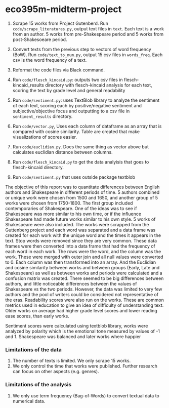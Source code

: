 # eco395m-midterm-project


1. Scrape 15 works from Project Gutenberd. Run `code/scrape_literatures.py`, output text files in `text`. Each text is a work from an author. 5 works from pre-Shakespeare period and 5 works from post-Shakesoeare period.

2. Convert texts from the previous step to vectors of word frequency (BoW). Run `code/text_to_num.py`, output 15 csv files in `words_freq`. Each csv is the word frequency of a text.  

3. Reformat the code files via Black command.
4. Run `code/flesch_kincaid.py`: outputs two csv files in flesch-kincaid_results directory with flesch-kincaid analysis for each text, scoring the text by grade level and general readability
5. Run `code/sentiment.py`: uses TextBlob library to analyze the sentiment of each text, scoring each by positive/negative sentiment and subjective/objective focus and outputting to a csv file in `sentiment_results` directory.

4. Run `code/vector.py`, Uses each column of dataframe as an array that is compared with cosine similarity. Table are created that make visualizations of scores easier.

5. Run `code/euclidian.py`. Does the same thing as vector above but calculates euclidian distance between columns. 

6. Run `code/flesch_kincaid.py` to get the data analyisis that goes to flesch-kincaid  directory. 

7. Run `code/sentiment.py` that uses outside package textblob

  The objective of this report was to quantitate differences between English authors and Shakespeare  in different periods of time. 5 authors combined or unique work were chosen from 1500 and 1650, and another group of 5 works were chosen from 1750-1800. The first group included contemporaries of Shakespeare. One of the ideas was to see if Shakespeare was more similar to his own time, or if the influence Shakespeare had made future works similar to his own style. 5 works of Shakespeare were also included. 
	The works were scrapped from the Guttenberg project and each word was separated and a data frame was created for each work with the unique word and the times it appears in the text. Stop words were removed since they are very common. 
	These data frames were then converted into a data frame that had the frequency of each word in each work. The rows were the word, and the column was the work. These were merged with outer join and all null values were converted to 0. Each column was then transformed into an array. And the Euclidian and cosine similarity between works and between groups (Early, Late and Shakespeare) as well as between works and periods were calculated and a confusion matrix was created. 
	There seemed to be big differences between authors, and little noticeable differences between the values of Shakespeare vs the two periods. However, the data was limited to very few authors and the pool of writers could be considered not representative of the eras. 
Readability scores were also run on the works. These are common metrics used in education to give an idea of difficulty of understanding text. Older works on average had higher grade level scores and lower reading ease scores, than early works. 

Sentiment scores were calculated using textblob library, works were analyzed by polarity which is the emotional tone measured by values of -1 and 1. Shakespeare was balanced and later works where happier 
	
### Limitations of the data
1. The number of texts is limited. We only scrape 15 works.
2. We only control the time that works were published. Further research can focus on other aspects (e.g. genres).

### Limitations of the analysis
1. We only use term frequency (Bag-of-Words) to convert textual data to numerical data.  

